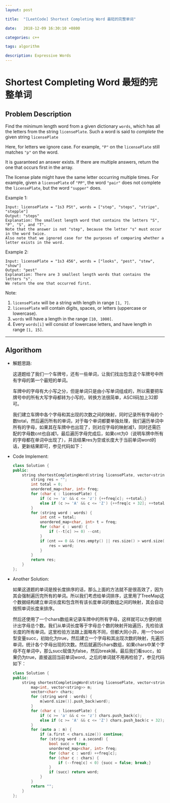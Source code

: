 ```yaml
---
layout: post

title:  "[LeetCode] Shortest Completing Word 最短的完整单词"

date:   2018-12-09 16:30:10 +0800

categories: c++

tags: algorithm

description: Expressive Words
---
```


# Shortest Completing Word 最短的完整单词

## Problem Description

Find the minimum length word from a given dictionary `words`, which has all the letters from the string `licensePlate`. Such a word is said to *complete* the given string `licensePlate`

Here, for letters we ignore case. For example, `"P"` on the `licensePlate` still matches `"p"` on the word.

It is guaranteed an answer exists. If there are multiple answers, return the one that occurs first in the array.

The license plate might have the same letter occurring multiple times. For example, given a `licensePlate` of `"PP"`, the word `"pair"` does not complete the `licensePlate`, but the word `"supper"` does.

 

Example 1:

```
Input: licensePlate = "1s3 PSt", words = ["step", "steps", "stripe", "stepple"]
Output: "steps"
Explanation: The smallest length word that contains the letters "S", "P", "S", and "T".
Note that the answer is not "step", because the letter "s" must occur in the word twice.
Also note that we ignored case for the purposes of comparing whether a letter exists in the word.

```

 

Example 2:

```
Input: licensePlate = "1s3 456", words = ["looks", "pest", "stew", "show"]
Output: "pest"
Explanation: There are 3 smallest length words that contains the letters "s".
We return the one that occurred first.

```

 

Note:

1. `licensePlate` will be a string with length in range `[1, 7]`.
2. `licensePlate` will contain digits, spaces, or letters (uppercase or lowercase).
3. `words` will have a length in the range `[10, 1000]`.
4. Every `words[i]` will consist of lowercase letters, and have length in range `[1, 15]`.

---



## Algorithom

  * 解题思路:

    这道题给了我们一个车牌号，还有一些单词，让我们找出包含这个车牌号中所有字母的第一个最短的单词。

    车牌中的字母有大小写之分，但是单词只是由小写单词组成的，所以需要把车牌号中的所有大写字母都转为小写的，转换方法很简单，ASCII码加上32即可。

    我们建立车牌中各个字母和其出现的次数之间的映射，同时记录所有字母的个数total，然后遍历所有的单词，对于每个单词都要单独处理，我们遍历单词中所有的字母，如果其在车牌中也出现了，则对应字母的映射减1，同时还需匹配的字母数cnt也自减1，最后遍历字母完成后，如果cnt为0（说明车牌中所有的字母都在单词中出现了），并且结果res为空或长度大于当前单词word的话，更新结果即可，参见代码如下：




* Code Implement:

  ```c++
  class Solution {
  public:
      string shortestCompletingWord(string licensePlate, vector<string>& words) {
          string res = "";
          int total = 0;
          unordered_map<char, int> freq; 
          for (char c : licensePlate) {
              if (c >= 'a' && c <= 'z') {++freq[c]; ++total;}
              else if (c >= 'A' && c <= 'Z') {++freq[c + 32]; ++total;}
          }
          for (string word : words) {
              int cnt = total;
              unordered_map<char, int> t = freq;
              for (char c : word) {
                  if (--t[c] >= 0) --cnt;
              }
              if (cnt == 0 && (res.empty() || res.size() > word.size())) {
                  res = word;
              }
          }
          return res;
      }
  };
  ```




* Another  Solution:

  如果这道题的单词是按长度排序的话，那么上面的方法就不是很高效了，因为其会强制遍历完所有的单词。所以我们考虑给单词排序，这里用了TreeMap这个数据结构建立单词长度和包含所有该长度单词的数组之间的映射，其会自动按照单词长度来排序。

  然后还使用了一个chars数组来记录车牌中的所有字母，这样就可以方便的统计出字母总个数。我们从单词长度等于字母总个数的映射开始遍历，先检验该长度的所有单词。这里检验方法跟上面略有不同，但都大同小异，用一个bool型变量succ，初始化为true，然后建立一个字母和其出现次数的映射，先遍历单词，统计各个字母出现的次数。然后就遍历chars数组，如果chars中某个字母不在单词中，那么succ赋值为false，然后break掉。最后我们看succ，如果仍为true，直接返回当前单词word，之后的单词就不用再检验了，参见代码如下：

  ```c++
  class Solution {
  public:
      string shortestCompletingWord(string licensePlate, vector<string>& words) {
          map<int, vector<string>> m;
          vector<char> chars;
          for (string word : words) {
              m[word.size()].push_back(word);
          }
          for (char c : licensePlate) {
              if (c >= 'a' && c <= 'z') chars.push_back(c);
              else if (c >= 'A' && c <= 'Z') chars.push_back(c + 32);
          }
          for (auto a : m) {
              if (a.first < chars.size()) continue;
              for (string word : a.second) {
                  bool succ = true;
                  unordered_map<char, int> freq;
                  for (char c : word) ++freq[c];
                  for (char c : chars) {
                      if (--freq[c] < 0) {succ = false; break;}
                  }
                  if (succ) return word;
              }
          }
          return "";
      }
  };
  ```

  ​